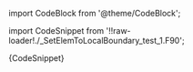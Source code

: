 import CodeBlock from '@theme/CodeBlock';

import CodeSnippet from '!!raw-loader!./_SetElemToLocalBoundary_test_1.F90';

<CodeBlock language="fortran">{CodeSnippet}</CodeBlock>
